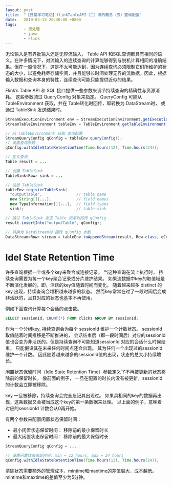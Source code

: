 ```yaml
---
layout: post
title:  "【日常学习笔记】flinkTableAPI（二）流的概念（五）查询配置"
date:   2019-03-13 20:30:00 +0800
tags:
        - 流处理
        - java
        - Flink
---
```

无论输入是有界批输入还是无界流输入， Table API 和SQL查询都具有相同的语义。在许多情况下，对流输入的连续查询的计算能够得到与脱机计算相同的准确结果。但在一般情况下，这是不太可能达到，因为连续查询必须限制它们所维护的状态的大小，以避免耗尽存储空间，并且能够长时间处理无界的流数据。因此，根据输入数据和查询本身的特性，连续查询可能只能提供近似的结果。

Flink’s Table API 和 SQL 接口提供一些参数来调节持续查询的精确性与资源消耗。 这些参数骑过 QueryConfig 对象来指定。 QueryConfig 可能从 TableEnvironment 获取，并在 Table转化时回传，即转换为 DataStream时， 或 通过 TableSink 发送结果时。

```java
StreamExecutionEnvironment env = StreamExecutionEnvironment.getExecutionEnvironment();
StreamTableEnvironment tableEnv = TableEnvironment.getTableEnvironment(env);

// 从 TableEnvironment 获取 查询配置
StreamQueryConfig qConfig = tableEnv.queryConfig();
// 设置查询参数
qConfig.withIdleStateRetentionTime(Time.hours(12), Time.hours(24));

// 定义查询
Table result = ...

// 创建 TableSink
TableSink<Row> sink = ...

// 注册 TableSink
tableEnv.registerTableSink(
  "outputTable",               // table name
  new String[]{...},           // field names
  new TypeInformation[]{...},  // field types
  sink);                       // table sink

// 通过 TableSink 发送 Table 结果时回传 qConfig
result.insertInto("outputTable", qConfig);

// 转换为 DataStream时 回传 qConfig 参数
DataStream<Row> stream = tableEnv.toAppendStream(result, Row.class, qConfig);

```

# Idel State Retention Time
许多查询根据一个或多个key来聚合或连接记录。 当这种查询在流上执行时， 持续查询需要为每一个key聚合记录或分片维护结果。 如果流数据中key的取值域是不断演化发展的，即，活跃的key值随着时间而变化， 随着越来越多 distinct 的key 出现，持续查询会堆积越来越多的状态。 然而key常常在过了一段时间后变成非活跃的，且其对应的状态也基本不再使用。

例如下面查询计算每个会话的点击数。

```sql
SELECT sessionId, COUNT(*) FROM clicks GROUP BY sessionId;
```

作为一个分组key, 持续查询会为每个 sessionId 维护一个计数状态。 sessionId 取值随着时间推移是不断推进的， 会话结束后（即一段时间后）对应的sessionId 值也会变为非活跃的。但是持续查询不可能知道sessionId 对应的会话什么时候结束， 只能假设其在未来任何时间点还会出现。 其为任何一个出现过的sessionId维护一个计数。 因此随着越来越多的sessionId值的出现，状态的总大小持续增长。

闲置状态保留时间（Idle State Retention Time）参数定义了不再被更新的状态移除前的保留时长。 像前面的例子， 一旦在配置的时长内没有被更新，sessionId 的计数会立即被移除。

key 一旦被移除，持续查询会完全忘记其出现过。 如果具相同的key的数据再出现，这条数据又会被当成这个key的第一条数据来处理。 以上面的例子，意味着 对应的sessionId 计数会从0再开始。

有两个参数来配置闲置状态保留时间：
- 最小闲置状态保留时间： 移除前的最小保留时长
- 最大闲置状态保留时间： 移除前的最大保留时长

```java
StreamQueryConfig qConfig = ...

// 设置闲置状态保留时间: min = 12 hours, max = 24 hours
qConfig.withIdleStateRetentionTime(Time.hours(12), Time.hours(24));
```

清除状态需要额外的管理成本，mintime和maxtime的差值越大，成本越低。mintime和maxtime的差值至少为5分钟。
